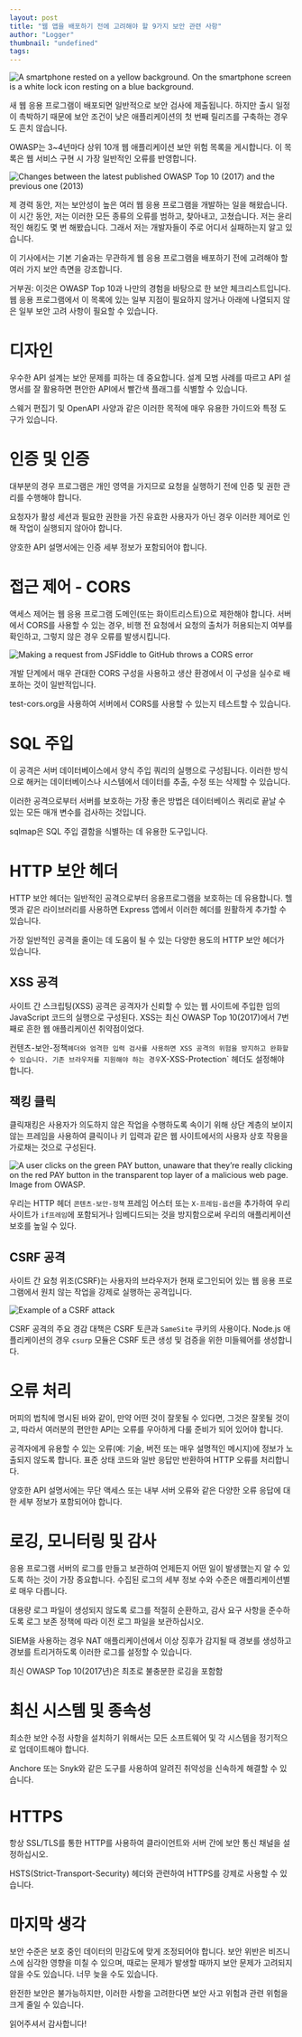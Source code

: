 ```yaml
---
layout: post
title: "웹 앱을 배포하기 전에 고려해야 할 9가지 보안 관련 사항"
author: "Logger"
thumbnail: "undefined"
tags: 
---
```



![A smartphone rested on a yellow background. On the smartphone screen is a white lock icon resting on a blue background.](https://miro.medium.com/max/2000/0*_0TlzGwuP25BMsI5)

새 웹 응용 프로그램이 배포되면 일반적으로 보안 검사에 제출됩니다. 하지만 출시 일정이 촉박하기 때문에 보안 조건이 낮은 애플리케이션의 첫 번째 릴리즈를 구축하는 경우도 흔치 않습니다.

OWASP는 3~4년마다 상위 10개 웹 애플리케이션 보안 위험 목록을 게시합니다. 이 목록은 웹 서비스 구현 시 가장 일반적인 오류를 반영합니다.

![Changes between the latest published OWASP Top 10 (2017) and the previous one (2013)](https://miro.medium.com/max/1438/0*i8NDh7sPDfApqY0V.png)

제 경력 동안, 저는 보안성이 높은 여러 웹 응용 프로그램을 개발하는 일을 해왔습니다. 이 시간 동안, 저는 이러한 모든 종류의 오류를 범하고, 찾아내고, 고쳤습니다. 저는 윤리적인 해킹도 몇 번 해봤습니다. 그래서 저는 개발자들이 주로 어디서 실패하는지 알고 있습니다.

이 기사에서는 기본 기술과는 무관하게 웹 응용 프로그램을 배포하기 전에 고려해야 할 여러 가지 보안 측면을 강조합니다.

거부권: 이것은 OWASP Top 10과 나만의 경험을 바탕으로 한 보안 체크리스트입니다. 웹 응용 프로그램에서 이 목록에 있는 일부 지점이 필요하지 않거나 아래에 나열되지 않은 일부 보안 고려 사항이 필요할 수 있습니다.

# 디자인

우수한 API 설계는 보안 문제를 피하는 데 중요합니다. 설계 모범 사례를 따르고 API 설명서를 잘 활용하면 편안한 API에서 빨간색 플래그를 식별할 수 있습니다.

스웨거 편집기 및 OpenAPI 사양과 같은 이러한 목적에 매우 유용한 가이드와 특정 도구가 있습니다.

# 인증 및 인증

대부분의 경우 프로그램은 개인 영역을 가지므로 요청을 실행하기 전에 인증 및 권한 관리를 수행해야 합니다.

요청자가 활성 세션과 필요한 권한을 가진 유효한 사용자가 아닌 경우 이러한 제어로 인해 작업이 실행되지 않아야 합니다.

양호한 API 설명서에는 인증 세부 정보가 포함되어야 합니다.

# 접근 제어 - CORS

액세스 제어는 웹 응용 프로그램 도메인(또는 화이트리스트)으로 제한해야 합니다. 서버에서 CORS를 사용할 수 있는 경우, 비행 전 요청에서 요청의 출처가 허용되는지 여부를 확인하고, 그렇지 않은 경우 오류를 발생시킵니다.

![Making a request from JSFiddle to GitHub throws a CORS error](https://miro.medium.com/max/2728/1*EhfpjeSVZHPk2NqbZyFXRQ.png)

개발 단계에서 매우 관대한 CORS 구성을 사용하고 생산 환경에서 이 구성을 실수로 배포하는 것이 일반적입니다.

test-cors.org을 사용하여 서버에서 CORS를 사용할 수 있는지 테스트할 수 있습니다.

# SQL 주입

이 공격은 서버 데이터베이스에서 양식 주입 쿼리의 실행으로 구성됩니다. 이러한 방식으로 해커는 데이터베이스나 시스템에서 데이터를 추출, 수정 또는 삭제할 수 있습니다.

이러한 공격으로부터 서버를 보호하는 가장 좋은 방법은 데이터베이스 쿼리로 끝날 수 있는 모든 매개 변수를 검사하는 것입니다.

sqlmap은 SQL 주입 결함을 식별하는 데 유용한 도구입니다.

# HTTP 보안 헤더

HTTP 보안 헤더는 일반적인 공격으로부터 응용프로그램을 보호하는 데 유용합니다. 헬멧과 같은 라이브러리를 사용하면 Express 앱에서 이러한 헤더를 원활하게 추가할 수 있습니다.

가장 일반적인 공격을 줄이는 데 도움이 될 수 있는 다양한 용도의 HTTP 보안 헤더가 있습니다.

## XSS 공격

사이트 간 스크립팅(XSS) 공격은 공격자가 신뢰할 수 있는 웹 사이트에 주입한 임의 JavaScript 코드의 실행으로 구성된다. XSS는 최신 OWASP Top 10(2017)에서 7번째로 흔한 웹 애플리케이션 취약점이었다.

컨텐츠-보안-정책` 헤더와 엄격한 입력 검사를 사용하면 XSS 공격의 위험을 방지하고 완화할 수 있습니다. 기존 브라우저를 지원해야 하는 경우 `X-XSS-Protection` 헤더도 설정해야 합니다.

## 잭킹 클릭

클릭재킹은 사용자가 의도하지 않은 작업을 수행하도록 속이기 위해 상단 계층의 보이지 않는 프레임을 사용하여 클릭이나 키 입력과 같은 웹 사이트에서의 사용자 상호 작용을 가로채는 것으로 구성된다.

![A user clicks on the green PAY button, unaware that they’re really clicking on the red PAY button in the transparent top layer of a malicious web page. Image from OWASP.](https://miro.medium.com/max/1600/0*DxbyMTczr1xcL1BQ.png)

우리는 HTTP 헤더 `콘텐츠-보안-정책` 프레임 어스터 또는 `X-프레임-옵션`을 추가하여 우리 사이트가 `if프레임`에 포함되거나 임베디드되는 것을 방지함으로써 우리의 애플리케이션 보호를 높일 수 있다.

## CSRF 공격

사이트 간 요청 위조(CSRF)는 사용자의 브라우저가 현재 로그인되어 있는 웹 응용 프로그램에서 원치 않는 작업을 강제로 실행하는 공격입니다.

![Example of a CSRF attack](https://miro.medium.com/max/2556/1*fl325rdpiOD9EqKltHFbPw.png)

CSRF 공격의 주요 경감 대책은 CSRF 토큰과 `SameSite` 쿠키의 사용이다. Node.js 애플리케이션의 경우 `csurp` 모듈은 CSRF 토큰 생성 및 검증을 위한 미들웨어를 생성합니다.

# 오류 처리

머피의 법칙에 명시된 바와 같이, 만약 어떤 것이 잘못될 수 있다면, 그것은 잘못될 것이고, 따라서 여러분의 편안한 API는 오류를 우아하게 다룰 준비가 되어 있어야 합니다.

공격자에게 유용할 수 있는 오류(예: 기술, 버전 또는 매우 설명적인 메시지)에 정보가 노출되지 않도록 합니다. 표준 상태 코드와 일반 응답만 반환하여 HTTP 오류를 처리합니다.

양호한 API 설명서에는 무단 액세스 또는 내부 서버 오류와 같은 다양한 오류 응답에 대한 세부 정보가 포함되어야 합니다.

# 로깅, 모니터링 및 감사

응용 프로그램 서버의 로그를 만들고 보관하여 언제든지 어떤 일이 발생했는지 알 수 있도록 하는 것이 가장 중요합니다. 수집된 로그의 세부 정보 수와 수준은 애플리케이션별로 매우 다릅니다.

대용량 로그 파일이 생성되지 않도록 로그를 적절히 순환하고, 감사 요구 사항을 준수하도록 로그 보존 정책에 따라 이전 로그 파일을 보관하십시오.

SIEM을 사용하는 경우 NAT 애플리케이션에서 이상 징후가 감지될 때 경보를 생성하고 경보를 트리거하도록 이러한 로그를 설정할 수 있습니다.

최신 OWASP Top 10(2017년)은 최초로 불충분한 로깅을 포함함

# 최신 시스템 및 종속성

최소한 보안 수정 사항을 설치하기 위해서는 모든 소프트웨어 및 각 시스템을 정기적으로 업데이트해야 합니다.

Anchore 또는 Snyk와 같은 도구를 사용하여 알려진 취약성을 신속하게 해결할 수 있습니다.

# HTTPS

항상 SSL/TLS를 통한 HTTP를 사용하여 클라이언트와 서버 간에 보안 통신 채널을 설정하십시오.

HSTS(Strict-Transport-Security) 헤더와 관련하여 HTTPS를 강제로 사용할 수 있습니다.

# 마지막 생각

보안 수준은 보호 중인 데이터의 민감도에 맞게 조정되어야 합니다. 보안 위반은 비즈니스에 심각한 영향을 미칠 수 있으며, 때로는 문제가 발생할 때까지 보안 문제가 고려되지 않을 수도 있습니다. 너무 늦을 수도 있습니다.

완전한 보안은 불가능하지만, 이러한 사항을 고려한다면 보안 사고 위험과 관련 위험을 크게 줄일 수 있습니다.

읽어주셔서 감사합니다!